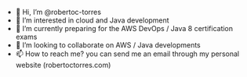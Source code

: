 - 👋 Hi, I’m @robertoc-torres
- 👀 I’m interested in cloud and Java development 
- 🌱 I’m currently preparing for the AWS DevOps / Java 8 certification exams
- 💞️ I’m looking to collaborate on AWS / Java developments
- 📫 How to reach me? you can send me an email through my personal website (robertoctorres.com) 

<!---
This repository is special because it will be a compilation of labs and guides I will be using to prepare myself for the upcoming personal challenges.

DISCLAIMER: The code presented on this repository is far for being optimized.
--->
